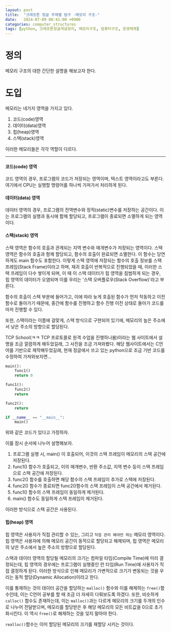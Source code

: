 ```yaml
---
layout: post
title:  "크래프톤 정글 주제별 탐구 -메모리 구조-"
date:   2024-07-09 00:41:00 +0900
categories: computer_structures
tags: [python, 크래프톤정글개념정리, 메모리구조, 컴퓨터구조, 운영체제]
---
```


# 정의
메모리 구조의 대한 간단한 설명을 해보고자 한다.

# 도입
메모리는 네가지 영역을 가지고 있다.

1. 코드(code)영역
2. 데이터(data)영역
3. 힙(heap)영역
4. 스택(stack)영역


이러한 메모리들은 각각 역할이 다르다.

---

#### 코드(code) 영역

코드 영역의 경우, 프로그램의 코드가 저장되는 영역이며, 텍스트 영역이라고도 부른다.
여기에서 CPU는 실행할 명령어를 하나씩 가져가서 처리하게 된다.

#### 데이터(data) 영역

데이터 영역의 경우, 프로그램의 전역변수와 정적(static)변수를 저장하는 공간이다. 이는 프로그램의 실행과 동시에 함께 할당되고, 프로그램이 종료되면 소멸하게 되는 영역이다.

#### 스택(stack) 영역

스택 영역은 함수의 호출과 관계되는 지역 변수와 매개변수가 저장되는 영역이다.
스택 영역은 함수의 호출과 함께 할당되고, 함수의 호출이 완료되면 소멸한다.
이 함수는 당연하게도 main 함수도 포함한다.
이렇게 스택 영역에 저장되는 함수의 호출 정보를 스택 프레임(Stack Frame)이라고 하며, 재귀 호출이 반복적으로 진행되었을 때, 이러한 스택 프레임이 다수 쌓이게 되며, 이 때 이 스택 데이터가 힙 영역을 침범하게 되는 경우, 힙 영역의 데이터가 오염되며 이를 우리는 '스택 오버플로우(Stack Overflow)'라고 부른다.

함수의 호출이 스택 부분에 들어가고, 이에 따라 늦게 호출된 함수가 먼저 작동하고 이전 함수로 돌아가기 때문에, 중간에 함수를 진행하고 함수 진행 이전 상태로 돌아가 코드를 마저 진행할 수 있다.

또한, 스택이라는 이름에 걸맞게, 스택 방식으로 구현되어 있기에, 메모리의 높은 주소에서 낮은 주소의 방향으로 할당된다.

TCP School(ㅋㅋ TCP 프로토콜로 원격 수업을 진행하나봄)이라는 웹 사이트에서 설명을 조금 깔끔하게 해두었길래, 그 사진을 조금 가져와봤다.
해당 웹사이트에서는 C언어를 기반으로 제작해두었길래, 현재 정글에서 쓰고 있는 python으로 조금 기반 코드를 수정하여 가져와보자면...

```python
main():
    func1()
    return 0

func1():
    func2()
    return

func2():
    return

if __name__ == "__main__":
	main()
```
위와 같은 코드가 있다고 가정하자.

이를 잠시 순서에 나누어 설명해보자.

1. 프로그램 실행 시, main() 이 호출되어, 이것의 스택 프레임이 메모리의 스택 공간에 저장된다.
2. func1() 함수가 호출되고, 이의 매개변수, 반환 주소값, 지역 변수 등이 스택 프레임으로 스택 공간에 저장된다.
3. func2() 함수를 호출하면 해당 함수의 스택 프레임이 추가로 스택에 저장된다.
4. func2() 함수가 종료되면 func2()함수의 스택 프레임이 스택 공간에서 제거된다.
5. func1() 함수의 스택 프레임이 동일하게 제거된다.
6. main() 함수도 동일하게 스택 프레임이 제거된다.

이러한 방식으로 스택 공간은 사용된다.

#### 힙(heap) 영역

힙 영역은 사용자가 직접 관리할 수 있는, 그리고 `직접 관리 해야만 하는` 메모리 영역이다.
힙 영역은 사용자에 의해 메모리 공간이 동적으로 할당되고 해제되며, 힙 영역은 메모리의 낮은 주소에서 높은 주소의 방향으로 할당된다.

스택과 데이터 영역의 할당될 메모리의 크기는 컴파일 타임(Compile Time)에 미리 결정되는데, 힙 영역의 경우에는 프로그램이 실행중인 런 타임(Run Time)에 사용자가 직접 결정하게 된다.
이러한 방식으로 인해 메모리가 가변적으로 크기가 변동되는 것을 우리는 동적 할당(Dynamic Allocation)이라고 한다.

이를 통제하는 것이 데이터 공간을 할당하는 `malloc()` 함수와 이를 해제하는 `free()`함수인데, 이는 C언어 공부를 할 때 조금 더 자세히 다뤄보도록 하겠다.
또한, 비슷하게 `calloc()` 함수도 존재하는데, 이는 `malloc()`과는 다르게 메모리의 크기를 두개의 인수로 나누어 전달받으며, 메모리를 할당받은 후 해당 메모리의 모든 비트값을 0으로 초기화시킨다. 이 역시 `free()`로 해제하는 것을 잊지 말아야 한다.

`realloc()`함수는 이미 할당된 메모리의 크기를 재할당 시키는 것이다.
